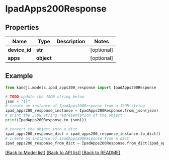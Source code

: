 # IpadApps200Response


## Properties

Name | Type | Description | Notes
------------ | ------------- | ------------- | -------------
**device_id** | **str** |  | [optional] 
**apps** | **object** |  | [optional] 

## Example

```python
from kandji.models.ipad_apps200_response import IpadApps200Response

# TODO update the JSON string below
json = "{}"
# create an instance of IpadApps200Response from a JSON string
ipad_apps200_response_instance = IpadApps200Response.from_json(json)
# print the JSON string representation of the object
print(IpadApps200Response.to_json())

# convert the object into a dict
ipad_apps200_response_dict = ipad_apps200_response_instance.to_dict()
# create an instance of IpadApps200Response from a dict
ipad_apps200_response_from_dict = IpadApps200Response.from_dict(ipad_apps200_response_dict)
```
[[Back to Model list]](../README.md#documentation-for-models) [[Back to API list]](../README.md#documentation-for-api-endpoints) [[Back to README]](../README.md)


